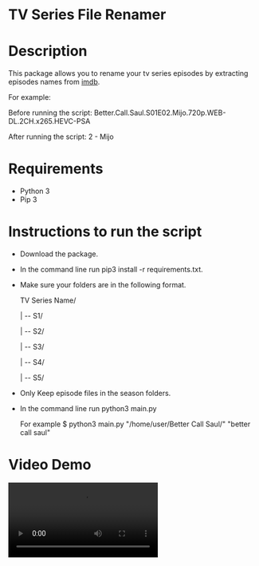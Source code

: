 # TV Series File Renamer

# Description

This package allows you to rename your tv series episodes by extracting episodes names from [imdb](https://www.imdb.com/).

For example:

Before running the script: Better.Call.Saul.S01E02.Mijo.720p.WEB-DL.2CH.x265.HEVC-PSA

After running the script: 2 - Mijo

# Requirements

* Python 3
* Pip 3

# Instructions to run the script

* Download the package.
* In the command line run pip3 install -r requirements.txt.
* Make sure your folders are in the following format.

  TV Series Name/
  
  | -- S1/
  
  | -- S2/
  
  | -- S3/
  
  | -- S4/
  
  | -- S5/
  
* Only Keep episode files in the season folders.
* In the command line run python3 main.py <path to TV Series Name folder> <TV Series Name>
  
  For example $ python3 main.py "/home/user/Better Call Saul/" "better call saul"
  
# Video Demo

  ![Video](https://i.imgur.com/macIIWh.mp4)
